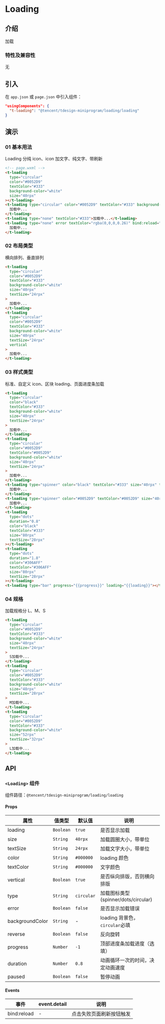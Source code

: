 # Loading

## 介绍

加载

### 特性及兼容性

无

## 引入

在 `app.json` 或 `page.json` 中引入组件：

```json
"usingComponents": {
  "t-loading": "@tencent/tdesign-miniprogram/loading/loading"
}
```

## 演示

### 01 基本用法

Loading 分纯 icon、icon 加文字、纯文字、带刷新

```html
<!-- page.wxml -->
<t-loading
  type="circular"
  color="#0052D9"
  textColor="#333"
  background-color="white"
  size="40rpx"
></t-loading>
<t-loading type="circular" color="#0052D9" textColor="#333" background-color="white" size="40rpx">
  加载中...
</t-loading>
<t-loading type="none" textColor="#333">加载中...</t-loading>
<t-loading type="none" error textColor="rgba(0,0,0,0.26)" bind:reload="reloadPage">
  加载中...
</t-loading>
```

### 02 布局类型

横向排列、垂直排列

```html
<t-loading
  type="circular"
  color="#0052D9"
  textColor="#333"
  background-color="white"
  size="40rpx"
  textSize="24rpx"
>
  加载中...
</t-loading>
<t-loading
  type="circular"
  color="#0052D9"
  textColor="#333"
  background-color="white"
  size="40rpx"
  textSize="24rpx"
  vertical
>
  加载中...
</t-loading>
```

### 03 样式类型

标准、自定义 icon、区块 loading、页面进度条加载

```html
<t-loading
  type="circular"
  color="black"
  textColor="#333"
  background-color="white"
  size="40rpx"
  textSize="24rpx"
>
  加载中...
</t-loading>
<t-loading
  type="circular"
  color="#0052D9"
  textColor="#0052D9"
  background-color="white"
  size="40rpx"
  textSize="24rpx"
>
  加载中...
</t-loading>
<t-loading type="spinner" color="black" textColor="#333" size="40rpx" textSize="24rpx">
  加载中...
</t-loading>
<t-loading type="spinner" color="#0052D9" textColor="#0052D9" size="40rpx" textSize="24rpx">
  加载中...
</t-loading>
<t-loading
  type="dots"
  duration="0.8"
  color="black"
  textColor="#333"
  size="80rpx"
  textSize="28rpx"
></t-loading>
<t-loading
  type="dots"
  duration="1.8"
  color="#306AFF"
  textColor="#306AFF"
  size="80rpx"
  textSize="28rpx"
></t-loading>
<t-loading type="bar" progress="{{progress}}" loading="{{loading}}"></t-loading>
```

### 04 规格

加载规格分 L、M、S

```html
<t-loading
  type="circular"
  color="#0052D9"
  textColor="#333"
  background-color="white"
  size="40rpx"
  textSize="24rpx"
>
  S加载中...
</t-loading>
<t-loading
  type="circular"
  color="#0052D9"
  textColor="#333"
  background-color="white"
  size="48rpx"
  textSize="28rpx"
>
  M加载中...
</t-loading>
<t-loading
  type="circular"
  color="#0052D9"
  textColor="#333"
  background-color="white"
  size="52rpx"
  textSize="32rpx"
>
  L加载中...
</t-loading>
```

## API

### `<Loading>` 组件

组件路径：`@tencent/tdesign-miniprogram/loading/loading`

#### Props

| 属性            | 值类型    | 默认值     | 说明                                |
| --------------- | --------- | ---------- | ----------------------------------- |
| loading         | `Boolean` | `true`     | 是否显示加载                        |
| size            | `String`  | `40rpx`    | 加载圆圈大小，带单位                |
| textSize        | `String`  | `24rpx`    | 加载文字大小，带单位                |
| color           | `String`  | `#000000`  | loading 颜色                        |
| textColor       | `String`  | `#000000`  | 文字颜色                            |
| vertical        | `Boolean` | `true`     | 是否纵向排版，否则横向排版          |
| type            | `String`  | `circular` | 加载图标类型(spinner/dots/circular) |
| error           | `Boolean` | `false`    | 是否显示加载错误                    |
| backgroundColor | `String`  | -          | loading 背景色，`circular`必填      |
| reverse         | `Boolean` | `false`    | 反向旋转                            |
| progress        | `Number`  | `-1`       | 顶部进度条加载进度（选填）          |
| duration        | `Number`  | `0.8`      | 动画循环一次的时间，决定动画速度    |
| paused          | `Boolean` | `false`    | 暂停动画                            |

#### Events

| 事件        | event.detail | 说明                     |
| ----------- | ------------ | ------------------------ |
| bind:reload | -            | 点击失败页面刷新按钮触发 |
